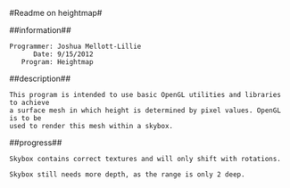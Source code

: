 #Readme on heightmap#

##information##
```
Programmer: Joshua Mellott-Lillie
      Date: 9/15/2012
   Program: Heightmap
```

##description##
```
This program is intended to use basic OpenGL utilities and libraries to achieve
a surface mesh in which height is determined by pixel values. OpenGL is to be
used to render this mesh within a skybox.
```

##progress##
```
Skybox contains correct textures and will only shift with rotations.

Skybox still needs more depth, as the range is only 2 deep.
```